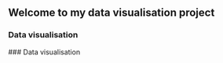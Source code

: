 <meta charset="utf-8">
<style> /* set the CSS */

.bar { fill: steelblue; }

</style>

	
<!-- load the d3.js library -->    	
<script src="d3/d3.js"></script>
<script src="simpleD3Slider.js"></script>  

## Welcome to my data visualisation project





### Data visualisation
<body>
<div>
<script>

// set the dimensions and margins of the graph
var margin = {top: 20, right: 20, bottom: 30, left: 40},
    width = 1080 - margin.left - margin.right,
    height = 500 - margin.top - margin.bottom;
var monthData
var x1
var testDate
// set the ranges
var x = d3.scaleBand()
          .range([0, width])
          .padding(0.1);


var y = d3.scaleLinear()
          .range([height, 0]);

var count = 0;
var year = 0;
// append the svg object to the body of the page
// append a 'group' element to 'svg'
// moves the 'group' element to the top left margin
var svg = d3.select("body").append("svg")
    .attr("width", width + margin.left + margin.right)
    .attr("height", height + margin.top + margin.bottom)
  .append("g")
    .attr("transform", 
          "translate(" + margin.left + "," + margin.top + ")");



// get the data
d3.csv("TempFrom1900.csv", function(error, data) {
  if (error) throw error;

monthData = data.slice(0,12);
// var count = 0;
// var data[];

x1 = d3.scaleTime()
    .domain([new Date(monthData[0].dt), new Date(monthData[11].dt)])
    .range([0,  width]);
// for (i = 0; i <115 ; i++) {
//     data[i] = data.slice(count,count+12);
//     count = count+13;  
// }
   // format the data
 data.forEach(function(d) {
   d.LandAverageTemperature = +d.LandAverageTemperature;
  });
 var old_data = true;
 

  // Scale the range of the data in the domains
  x.domain(monthData.map(function(d) { return d.dt; }));
  y.domain([0, 2+d3.max(monthData, function(d) { return d.LandAverageTemperature; })]);

  // append the rectangles for the bar chart
  svg.selectAll(".bar")
      .data(monthData)
    .enter().append("rect").transition().duration(0)
      .attr("class", "bar")
      .attr("height", function(d) { return height - y(d.LandAverageTemperature); })
      .attr("x",function(d) { return x(d.dt); })
      .attr("width", x.bandwidth())
      .attr("y", function(d) { return y(d.LandAverageTemperature); });
     
  var text = svg.append("text")
        .attr("x", (width / 2))             
        .attr("y", 20 - (margin.top / 2))
        .attr("text-anchor", "middle")  
        .style("font-size", "24px") 
        .style("text-decoration", "underline")  
        .text("1900");

  d3.select("body").append("button")
                .text("change data")
                .on("click",function(){
                    //select new data
                    // if (old_data==true) {
                    //     monthData=data.slice(12,24);
                    //     old_data=false;  
                    // } else   {
                    //     monthData=data.slice(0,12);
                    //     old_data=true; 
                    // }
                    count = count +12;
                    monthData = data.slice(count,(count+12));
                    year = count/12+1900;
                    console.log(year);
                    if(count/12 >= 115)
                    {
                      count = 0;
                    }

                    
                    text
                      .attr("x", (width / 2))             
                      .attr("y", 20 - (margin.top / 2))
                      .attr("text-anchor", "middle")  
                      .style("font-size", "24px") 
                      .text(year);
                   
                    //rejoin data
                    var bar = svg.selectAll(".bar")
                        .data(eval(monthData));

                    
                    bar.exit().remove();
                    bar.enter().append("rect")
                        .attr("height",0);

                    x.domain(monthData.map(function(d) { return d.dt; }));
                    y.domain([0, 2+d3.max(monthData, function(d) { return d.LandAverageTemperature; })]);
                    

                    bar.transition()
                        .duration(200)
                        .attr("class", "bar")
                        .attr("height", function(d) { return height - y(d.LandAverageTemperature); })
                        .attr("x", function(d) { return x(d.dt); })
                        .attr("width", x.bandwidth())
                        .attr("y", function(d) { return y(d.LandAverageTemperature); });
                    // d3.select("text").exit().remove();      
                      d3.select("title").text(monthData.map(function(d) { return monthData.dt; }));

                   svg.select(".axis")
                    .call(d3.axisBottom(x))
                });//end click function

  

  // add the x Axis
  svg.append("g")
      .attr("transform", "translate(0," + height + ")")
      .attr("class","axis")
      .call(d3.axisBottom(x))

  // add the y Axis
  svg.append("g")
      .call(d3.axisLeft(y));

  

});

</script>
</div>
</body>
### Data visualisation